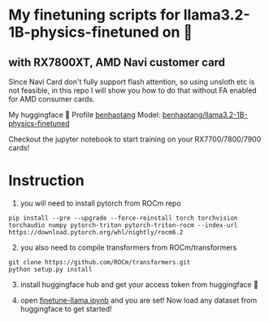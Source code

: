 # My finetuning scripts for llama3.2-1B-physics-finetuned on 🤗 
## with RX7800XT, AMD Navi customer card

Since Navi Card don't fully support flash attention, so using unsloth etc is not feasible, in this repo I will show you how to do that without FA enabled for AMD consumer cards.

My huggingface 🤗 Profile [benhaotang](https://huggingface.co/benhaotang)
Model: [benhaotang/llama3.2-1B-physics-finetuned](https://huggingface.co/benhaotang/llama3.2-1B-physics-finetuned)

Checkout the jupyter notebook to start training on your RX7700/7800/7900 cards!

# Instruction

1. you will need to install pytorch from ROCm repo

```
pip install --pre --upgrade --force-reinstall torch torchvision torchaudio numpy pytorch-triton pytorch-triton-rocm --index-url https://download.pytorch.org/whl/nightly/rocm6.2
```

2. you also need to compile transformers from ROCm/transformers
```
git clone https://github.com/ROCm/transformers.git
python setup.py install
```

3. install huggingface hub and get your access token from huggingface 🤗

4. open [finetune-llama.ipynb](./finetune-llama.ipynb) and you are set! Now load any dataset from huggingface to get started!